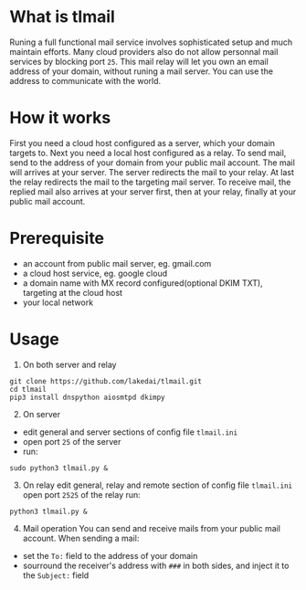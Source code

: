 # What is tlmail
Runing a full functional mail service involves sophisticated setup and much maintain efforts. Many cloud providers also do not allow personnal mail services by blocking port `25`. This mail relay will let you own an email address of your domain, without runing a mail server. You can use the address to communicate with the world.

# How it works
First you need a cloud host configured as a server, which your domain targets to. Next you need a local host configured as a relay.
To send mail, send to the address of your domain from your public mail account. The mail will arrives at your server. The server redirects the mail to your relay. At last the relay redirects the mail to the targeting mail server.
To receive mail, the replied mail also arrives at your server first, then at your relay, finally at your public mail account.

# Prerequisite
* an account from public mail server, eg. gmail.com
* a cloud host service, eg. google cloud
* a domain name with MX record configured(optional DKIM TXT), targeting at the cloud host
* your local network

# Usage
1. On both server and relay
```
git clone https://github.com/lakedai/tlmail.git
cd tlmail
pip3 install dnspython aiosmtpd dkimpy
```
2. On server
- edit general and server sections of config file `tlmail.ini`
- open port `25` of the server
- run:
```
sudo python3 tlmail.py &
```
3. On relay
edit general, relay and remote section of config file `tlmail.ini`
open port `2525` of the relay
run:
```
python3 tlmail.py &
```
4. Mail operation
You can send and receive mails from your public mail account.
When sending a mail:
- set the `To:` field to the address of your domain
- sourround the receiver's address with `###` in both sides, and inject it to the `Subject:` field
